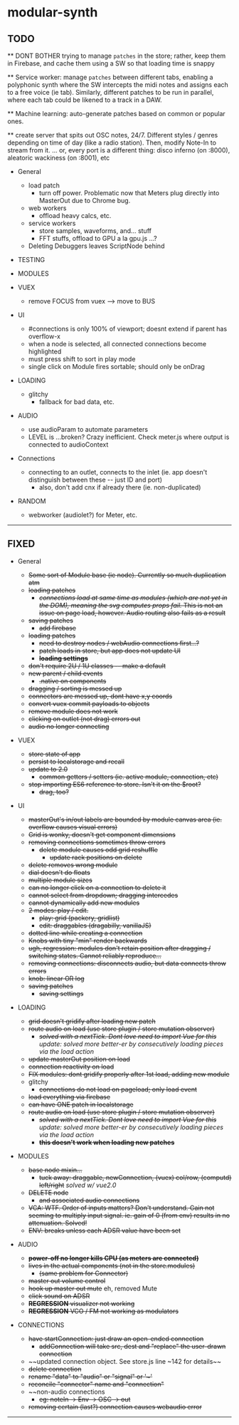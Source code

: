 # modular-synth

## TODO

** DONT BOTHER trying to manage `patches` in the store; rather, keep them in
   Firebase, and cache them using a SW so that loading time is snappy

** Service worker: manage `patches` between different tabs, enabling a
   polyphonic synth where the SW intercepts the midi notes and assigns each
   to a free voice (ie tab). Similarly, different patches to be run in
   parallel, where each tab could be likened to a track in a DAW.

** Machine learning: auto-generate patches based on common or popular ones.

** create server that spits out OSC notes, 24/7. Different styles / genres
   depending on time of day (like a radio station). Then, modify Note-In to
   stream from it.
   ... or, every port is a different thing: disco inferno (on :8000),
   aleatoric wackiness (on :8001), etc



- General
  - load patch
    - turn off power. Problematic now that Meters plug directly into MasterOut due to Chrome bug.
  - web workers
    - offload heavy calcs, etc.
  - service workers
    - store samples, waveforms, and... stuff
    - FFT stuffs, offload to GPU a la gpu.js ...?
  - Deleting Debuggers leaves ScriptNode behind


- TESTING


- MODULES


- VUEX
  - remove FOCUS from vuex --> move to BUS


- UI
  - #connections is only 100% of viewport; doesnt extend if parent has overflow-x
  - when a node is selected, all connected connections become highlighted
  - must press shift to sort in play mode
  - single click on Module fires sortable; should only be onDrag


- LOADING
  - glitchy
    - fallback for bad data, etc.


- AUDIO
  - use audioParam to automate parameters
  - LEVEL is ...broken? Crazy inefficient. Check meter.js where output is connected to audioContext


- Connections
  - connecting to an outlet, connects to the inlet (ie. app doesn't distinguish between these -- just ID and port)
    - also, don't add cnx if already there (ie. non-duplicated)


- RANDOM
  - webworker (audiolet?) for Meter, etc.



---------------



  ## FIXED


  - General
    - ~~Some sort of Module base (ie node). Currently so much duplication atm~~
    - ~~loading patches~~
      - ~~*connections load at same time as modules (which are not yet in the DOM), meaning the svg computes props fail.* This is not an issue on page load, however. Audio routing also fails as a result~~
    - ~~saving patches~~
      - ~~add firebase~~
    - ~~loading patches~~
      - ~~need to destroy nodes / webAudio connections first...?~~
      - ~~patch loads in store, but app does not update UI~~
      - ~~**loading settings**~~
    - ~~don't require 2U / 1U classes -- make a default~~
    - ~~new parent / child events~~
      - ~~.native on components~~
    - ~~dragging / sorting is messed up~~
    - ~~connectors are messed up, dont have x,y coords~~
    - ~~convert vuex commit payloads to objects~~
    - ~~remove module does not work~~
    - ~~clicking on outlet (not drag) errors out~~
    - ~~audio no longer connecting~~


  - VUEX
    - ~~store state of app~~
    - ~~persist to localstorage and recall~~
    - ~~update to 2.0~~
      - ~~common getters / setters (ie. active module, connection, etc)~~
    - ~~stop importing ES6 reference to store. Isn't it on the $root?~~
      - ~~drag, too?~~


  - UI
    - ~~masterOut's in/out labels are bounded by module canvas area (ie. overflow causes visual errors)~~
    - ~~Grid is wonky, doesn't get component dimensions~~
    - ~~removing connections sometimes throw errors~~
      - ~~delete module causes odd grid reshuffle~~
        - ~~update rack positions on delete~~
    - ~~delete removes wrong module~~
    - ~~dial doesn't do floats~~
    - ~~multiple module sizes~~
    - ~~can no longer click on a connection to delete it~~
    - ~~cannot select from dropdown; dragging intercedes~~
    - ~~cannot dynamically add new modules~~
    - ~~2 modes: play / edit.~~
      - ~~play: grid (packery, gridlist)~~
      - ~~edit: draggables (dragabilly, vanillaJS)~~
    - ~~dotted line while creating a connection~~
    - ~~Knobs with tiny "min" render backwards~~
    - ~~ugh, regression: modules don't retain position after dragging / switching states. Cannot reliably reproduce...~~
    - ~~removing connections: disconnects audio, but data connects throw errors~~
    - ~~knob: linear OR log~~
    - ~~saving patches~~
      - ~~saving settings~~


  - LOADING
    - ~~grid doesn't gridify after loading new patch~~
    - ~~route audio on load (use store plugin / store mutation observer)~~
      - ~~_solved with a nextTick. Dont love need to import Vue for this_~~ _update: solved more better-er by consecutively loading pieces via the load action_
    - ~~update masterOut position on load~~
    - ~~connection reactivity on load~~
    - ~~FIX modules: dont gridify properly after 1st load, adding new module~~
    - glitchy
      - ~~connections do not load on pageload; only load event~~
    - ~~load everything via firebase~~
    - ~~can have ONE patch in localstorage~~
    - ~~route audio on load (use store plugin / store mutation observer)~~
      - ~~_solved with a nextTick. Dont love need to import Vue for this_~~ _update: solved more better-er by consecutively loading pieces via the load action_
      - ~~**this doesn't work when loading new patches**~~


  - MODULES
    - ~~base node mixin...~~
      - ~~tuck away: draggable, newConnection, (vuex) col/row, (computd) left/right~~ _solved w/ vue2.0_
    - ~~DELETE node~~
      - ~~and associated audio connections~~
    - ~~VCA: WTF. Order of inputs matters? Don't understand. Gain not seeming to multiply input signal. ie. gain of 0 (from env) results in no attenuation. Solved!~~
    - ~~ENV: breaks unless each ADSR value have been set~~


  - AUDIO
    - ~~**power-off no longer kills CPU (as meters are connected)**~~
    - ~~lives in the actual components (not in the store.modules)~~
      - ~~(same problem for Connector)~~
    - ~~master out volume control~~
    - ~~hook up master out mute~~ eh, removed Mute
    - ~~click sound on ADSR~~
    - ~~**REGRESSION** visualizer not working~~
    - ~~**REGRESSION** VCO / FM not working as modulators~~


  - CONNECTIONS
    - ~~have startConnection: just draw an open-ended connection~~
      - ~~addConnection will take src, dest and "replace" the user-drawn connection~~
    - ~~updated connection object. See store.js line ~142 for details~~
    - ~~delete connection~~
    - ~~rename "data" to "audio" or "signal" or '~'~~
    - ~~reconcile "connector" name and "connection"~~
    - ~~non-audio connections
      - ~~eg: noteIn -> Env -> OSC -> out~~
    - ~~removing certain (last?) connection causes webaudio error~~


  ---------------
